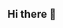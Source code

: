 ## Hi there 👋

<!--
**TessaAnselm/TessaAnselm** is a ✨ _special_ ✨ repository because its `README.md` (this file) appears on your GitHub profile.

Here are some ideas to get you started:

- 🔭 This repo is daily stuff explored in cybersecurity.
- 🌱 I’be been exploring cybersecurity for over 2 years and decided to journal content reviewed.
- 👯 I’m always open to collaborate on cybersecurity projects, pentesting or solve CPT together.
- 🤔 Cyber Exposure: CPTC, CCDC, NCL (Diamond since 2024), TryHackMe (Top 2%), Mitre ECTF
- 📫 How to reach me: https://www.linkedin.com/in/tessa-anselm
- ⚡ Certification: CompTIA SecurityX/ CASP+, CompTIA Security+, AWS Cloud Practitioner, ISC2 CC, Microsoft Azure, BSEE
-->
